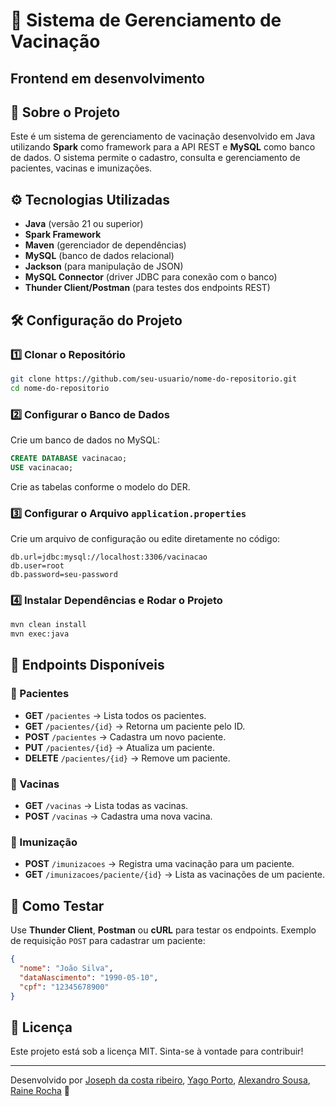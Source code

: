 # 📌 Sistema de Gerenciamento de Vacinação

## Frontend em desenvolvimento

## 🏥 Sobre o Projeto
Este é um sistema de gerenciamento de vacinação desenvolvido em Java utilizando **Spark** como framework para a API REST e **MySQL** como banco de dados. O sistema permite o cadastro, consulta e gerenciamento de pacientes, vacinas e imunizações.

## ⚙️ Tecnologias Utilizadas
- **Java** (versão 21 ou superior)
- **Spark Framework**
- **Maven** (gerenciador de dependências)
- **MySQL** (banco de dados relacional)
- **Jackson** (para manipulação de JSON)
- **MySQL Connector** (driver JDBC para conexão com o banco)
- **Thunder Client/Postman** (para testes dos endpoints REST)

## 🛠️ Configuração do Projeto
### 1️⃣ Clonar o Repositório
```bash
git clone https://github.com/seu-usuario/nome-do-repositorio.git
cd nome-do-repositorio
```

### 2️⃣ Configurar o Banco de Dados
Crie um banco de dados no MySQL:
```sql
CREATE DATABASE vacinacao;
USE vacinacao;
```
Crie as tabelas conforme o modelo do DER.

### 3️⃣ Configurar o Arquivo `application.properties`
Crie um arquivo de configuração ou edite diretamente no código:
```properties
db.url=jdbc:mysql://localhost:3306/vacinacao
db.user=root
db.password=seu-password
```

### 4️⃣ Instalar Dependências e Rodar o Projeto
```bash
mvn clean install
mvn exec:java
```

## 📌 Endpoints Disponíveis
### 📍 Pacientes
- **GET** `/pacientes` → Lista todos os pacientes.
- **GET** `/pacientes/{id}` → Retorna um paciente pelo ID.
- **POST** `/pacientes` → Cadastra um novo paciente.
- **PUT** `/pacientes/{id}` → Atualiza um paciente.
- **DELETE** `/pacientes/{id}` → Remove um paciente.

### 📍 Vacinas
- **GET** `/vacinas` → Lista todas as vacinas.
- **POST** `/vacinas` → Cadastra uma nova vacina.

### 📍 Imunização
- **POST** `/imunizacoes` → Registra uma vacinação para um paciente.
- **GET** `/imunizacoes/paciente/{id}` → Lista as vacinações de um paciente.

## 🚀 Como Testar
Use **Thunder Client**, **Postman** ou **cURL** para testar os endpoints. Exemplo de requisição `POST` para cadastrar um paciente:
```json
{
  "nome": "João Silva",
  "dataNascimento": "1990-05-10",
  "cpf": "12345678900"
}
```

## 📝 Licença
Este projeto está sob a licença MIT. Sinta-se à vontade para contribuir!

---
Desenvolvido por  [Joseph da costa ribeiro](https://github.com/josephDcostaR), [Yago Porto](https://github.com/yagoporto), [Alexandro Sousa](https://github.com/alexandrosousadev), [Raine Rocha](https://github.com/rainerocha)  🚀

